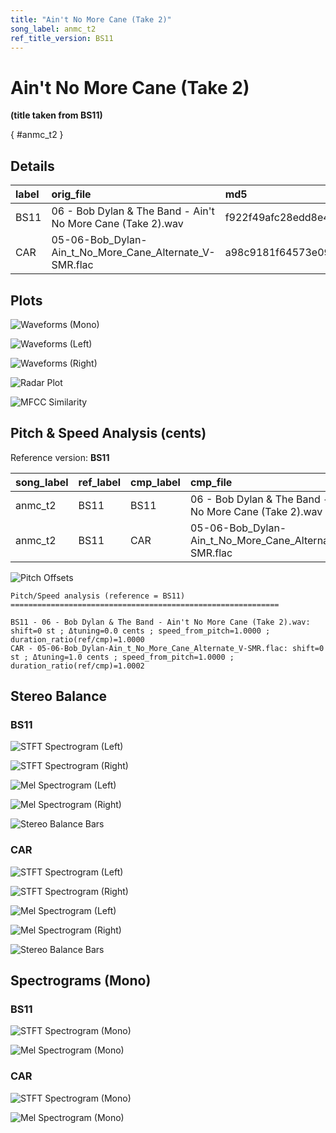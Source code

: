 ```yaml
---
title: "Ain't No More Cane (Take 2)"
song_label: anmc_t2
ref_title_version: BS11
---
```


# Ain't No More Cane (Take 2)

**(title taken from BS11)**

[](){ #anmc_t2 }

## Details

| label   | orig_file                                                   | md5                              |   disc |   track |   duration_sec | duration_fmt   |   loudness |   loudness_left |   loudness_right |   loudness_balance |      rms |   rms_left |   rms_right |   rms_balance |   lr_corr |   spectral_centroid |
|:--------|:------------------------------------------------------------|:---------------------------------|-------:|--------:|---------------:|:---------------|-----------:|----------------:|-----------------:|-------------------:|---------:|-----------:|------------:|--------------:|----------:|--------------------:|
| BS11    | 06 - Bob Dylan & The Band - Ain't No More Cane (Take 2).wav | f922f49afc28edd8e4142d78eca58114 |      5 |       6 |        117.907 | 01:57:907      |   -18.6355 |        -17.7102 |         -18.6876 |           0.977379 | 0.114459 |   0.135688 |    0.101147 |     0.0345409 |  0.803117 |             1872.87 |
| CAR     | 05-06-Bob_Dylan-Ain_t_No_More_Cane_Alternate_V-SMR.flac     | a98c9181f64573e0976e8376c8745383 |      5 |       6 |        117.887 | 01:57:887      |   -18.6354 |        -17.7071 |         -18.6841 |           0.977031 | 0.114481 |   0.135711 |    0.101167 |     0.0345441 |  0.803117 |             1721.3  |

## Plots
![Waveforms (Mono)](../assets/songs/anmc_t2/anmc_t2-waveforms_Mono.png)

![Waveforms (Left)](../assets/songs/anmc_t2/anmc_t2-waveforms_L.png)

![Waveforms (Right)](../assets/songs/anmc_t2/anmc_t2-waveforms_R.png)

![Radar Plot](../assets/songs/anmc_t2/anmc_t2-radar_plot.png)

![MFCC Similarity](../assets/songs/anmc_t2/anmc_t2-similarity_matrix.png)

## Pitch & Speed Analysis (cents)

Reference version: **BS11**

| song_label   | ref_label   | cmp_label   | cmp_file                                                    |   tuning_cents_cmp |   tuning_cents_ref |   delta_tuning_cents |   semitone_shift_vs_ref |   chroma_similarity |   speed_factor_from_pitch |   duration_ratio_ref_over_cmp |
|:-------------|:------------|:------------|:------------------------------------------------------------|-------------------:|-------------------:|---------------------:|------------------------:|--------------------:|--------------------------:|------------------------------:|
| anmc_t2      | BS11        | BS11        | 06 - Bob Dylan & The Band - Ain't No More Cane (Take 2).wav |                -20 |                -20 |                    0 |                       0 |             1       |                         1 |                       1       |
| anmc_t2      | BS11        | CAR         | 05-06-Bob_Dylan-Ain_t_No_More_Cane_Alternate_V-SMR.flac     |                -19 |                -20 |                    1 |                       0 |             0.99986 |                         1 |                       1.00017 |

![Pitch Offsets](../assets/songs/anmc_t2/anmc_t2-pitch_offsets.png)

````text
Pitch/Speed analysis (reference = BS11)
============================================================

BS11 - 06 - Bob Dylan & The Band - Ain't No More Cane (Take 2).wav: shift=0 st ; Δtuning=0.0 cents ; speed_from_pitch=1.0000 ; duration_ratio(ref/cmp)=1.0000
CAR - 05-06-Bob_Dylan-Ain_t_No_More_Cane_Alternate_V-SMR.flac: shift=0 st ; Δtuning=1.0 cents ; speed_from_pitch=1.0000 ; duration_ratio(ref/cmp)=1.0002

````

## Stereo Balance

### BS11

![STFT Spectrogram (Left)](../assets/songs/anmc_t2/anmc_t2-BS11_spectrogram_L.png)

![STFT Spectrogram (Right)](../assets/songs/anmc_t2/anmc_t2-BS11_spectrogram_R.png)

![Mel Spectrogram (Left)](../assets/songs/anmc_t2/anmc_t2-BS11_melspec_L.png)

![Mel Spectrogram (Right)](../assets/songs/anmc_t2/anmc_t2-BS11_melspec_R.png)

![Stereo Balance Bars](../assets/songs/anmc_t2/anmc_t2-BS11_balance.png)

### CAR

![STFT Spectrogram (Left)](../assets/songs/anmc_t2/anmc_t2-CAR_spectrogram_L.png)

![STFT Spectrogram (Right)](../assets/songs/anmc_t2/anmc_t2-CAR_spectrogram_R.png)

![Mel Spectrogram (Left)](../assets/songs/anmc_t2/anmc_t2-CAR_melspec_L.png)

![Mel Spectrogram (Right)](../assets/songs/anmc_t2/anmc_t2-CAR_melspec_R.png)

![Stereo Balance Bars](../assets/songs/anmc_t2/anmc_t2-CAR_balance.png)

## Spectrograms (Mono)

### BS11

![STFT Spectrogram (Mono)](../assets/songs/anmc_t2/anmc_t2-BS11_spectrogram_Mono.png)

![Mel Spectrogram (Mono)](../assets/songs/anmc_t2/anmc_t2-BS11_melspec_Mono.png)

### CAR

![STFT Spectrogram (Mono)](../assets/songs/anmc_t2/anmc_t2-CAR_spectrogram_Mono.png)

![Mel Spectrogram (Mono)](../assets/songs/anmc_t2/anmc_t2-CAR_melspec_Mono.png)

